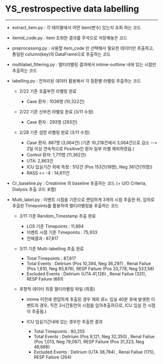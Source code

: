 # YS_restrospective data labelling

----

* extract_item.py : 각 테이블에서 어떤 item(변수) 있는지 조회 하는 코드

* itemid_code.py : item 조회한 결과를 주석으로 저장해놓은 코드

* preprocessing.py : 사용할 item_code 만 선택해서 필요한 데이터만 추출하고, 통일된 column(key)의 DataFrame으로 추출하는 코드

* multilabel_filtering.py : 멀티라벨링 결과에서 intime-outtime 내에 있는 시점만 추출하는 코드

* labelling.py : 전처리된 데이터 활용해서 각 질환별 라벨링 추출하는 코드 
  - 2/22 기준 호흡부전 라벨링 완료

      - Case 환자 : 1036명 (10,322건)

  - 2/22 기준 신부전 라벨링 완료  (3/11 수정)

      - Case 환자 : 293명 (293건)


  - 2/28 기준 섬망 라벨링 완료 (3/11 수정)
  
      - Case 환자: 887명 (3,064건)  (기존 10,218건에서 3,064건으로 감소 --> 2일 이상 연속적으로 Positive인 환자 일부 라벨 제외하였음.) 
      - Control 환자: 1,711명 (11,362건)
      - UTA: 2,863건
      - ICU 입실기간 외에 측정 : 512건 (Pos 153건(18명), Neg 361건(15명))
      - RASS <= -4 : 14,611건

* Cr_baseline.py : Creatinine 의 baseline 추출하는 코드 (+ U/O Criteria, Dialysis 추출 코드 포함)

* Multi_label.py : 이벤트 시점을 기준으로 랜덤하게 3개의 시점 추출한 뒤, 임의로 추출된 Timepoints를 활용하여 멀티라벨링을 추출하는 코드

  - 3/11 기준 Random_Timestamp 추출 완료
  
      - LOS 기준 Timepoints : 11,884
      - 이벤트 시점 기준 Timepoints : 75,933
      - 전체결과 : 87,817 
      
  - 3/11 기준 Multi-labelling 추출 완료

      - Total Timepoints : 87,817
      - Total Events : Delirium (Pos 10,394, Neg 36,297) , Renal Failue (Pos 1,610, Neg 85,876), RESP Failure (Pos 33,778, Neg 533,58)
      - Excluded Events : Delirium (UTA 41,126) , Renal Failue (331), RESP Failure (681)


  - 후향적 데이터 최종 멀티라벨링 파일 (최종)

      - intime 이전에 랜덤하게 추출된 경우 제외 (Ex: 입실 40분 후에 발생한 이벤트의 경우, 직전 3시간동안의 시점을 임의추출하므로, ICU 입실 전 시점이 추출됨.)
      - ICU 입실기간내에 있는 경우만 추출한 결과
          
         - Total Timepoints : 80,255
         - Total Events : Delirium (Pos 9,121, Neg 32,350) , Renal Failue (Pos 1,013, Neg 79,067), RESP Failure (Pos 31,323, Neg 48,668)
         - Excluded Events : Delirium (UTA 38,784) , Renal Failue (175), RESP Failure (264)
